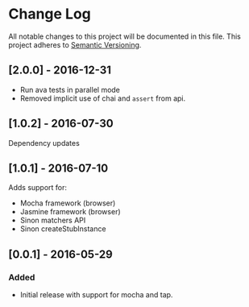 # Change Log
All notable changes to this project will be documented in this file.
This project adheres to [Semantic Versioning](http://semver.org/).


## [2.0.0] - 2016-12-31

- Run ava tests in parallel mode
- Removed implicit use of chai and `assert` from api.

## [1.0.2] - 2016-07-30

Dependency updates

## [1.0.1] - 2016-07-10

Adds support for:

- Mocha framework (browser)
- Jasmine framework (browser)
- Sinon matchers API
- Sinon createStubInstance


## [0.0.1] - 2016-05-29
### Added

- Initial release with support for mocha and tap.
